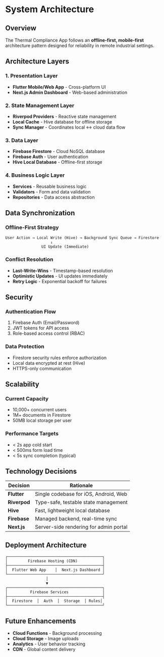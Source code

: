 # System Architecture

## Overview

The Thermal Compliance App follows an **offline-first, mobile-first** architecture pattern designed for reliability in remote industrial settings.

## Architecture Layers

### **1. Presentation Layer**
- **Flutter Mobile/Web App** - Cross-platform UI
- **Next.js Admin Dashboard** - Web-based administration

### **2. State Management Layer**
- **Riverpod Providers** - Reactive state management
- **Local Cache** - Hive database for offline storage
- **Sync Manager** - Coordinates local ↔ cloud data flow

### **3. Data Layer**
- **Firebase Firestore** - Cloud NoSQL database
- **Firebase Auth** - User authentication
- **Hive Local Database** - Offline-first storage

### **4. Business Logic Layer**
- **Services** - Reusable business logic
- **Validators** - Form and data validation
- **Repositories** - Data access abstraction

## Data Synchronization

### **Offline-First Strategy**

```
User Action → Local Write (Hive) → Background Sync Queue → Firestore
                    ↓
                UI Update (Immediate)
```

### **Conflict Resolution**
- **Last-Write-Wins** - Timestamp-based resolution
- **Optimistic Updates** - UI updates immediately
- **Retry Logic** - Exponential backoff for failures

## Security

### **Authentication Flow**
1. Firebase Auth (Email/Password)
2. JWT tokens for API access
3. Role-based access control (RBAC)

### **Data Protection**
- Firestore security rules enforce authorization
- Local data encrypted at rest (Hive)
- HTTPS-only communication

## Scalability

### **Current Capacity**
- 10,000+ concurrent users
- 1M+ documents in Firestore
- 50MB local storage per user

### **Performance Targets**
- < 2s app cold start
- < 500ms form load time
- < 5s sync completion (typical)

## Technology Decisions

| Decision | Rationale |
|----------|-----------|
| **Flutter** | Single codebase for iOS, Android, Web |
| **Riverpod** | Type-safe, testable state management |
| **Hive** | Fast, lightweight local database |
| **Firebase** | Managed backend, real-time sync |
| **Next.js** | Server-side rendering for admin portal |

## Deployment Architecture

```
┌──────────────────────────────────────────┐
│         Firebase Hosting (CDN)           │
├──────────────────────────────────────────┤
│  Flutter Web App    │  Next.js Dashboard │
└──────────────────────────────────────────┘
                  │
                  ▼
┌──────────────────────────────────────────┐
│          Firebase Services               │
├──────────────────────────────────────────┤
│  Firestore  │  Auth  │  Storage  │ Rules│
└──────────────────────────────────────────┘
```

## Future Enhancements

- **Cloud Functions** - Background processing
- **Cloud Storage** - Image uploads
- **Analytics** - User behavior tracking
- **CDN** - Global content delivery
